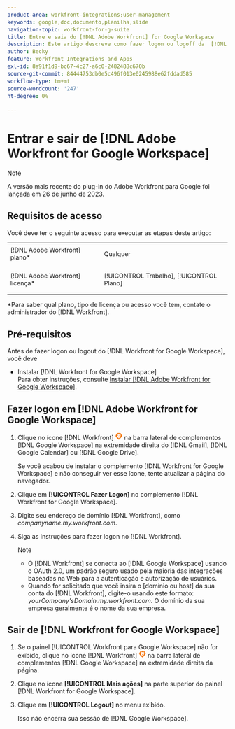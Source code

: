 ```yaml
---
product-area: workfront-integrations;user-management
keywords: google,doc,documento,planilha,slide
navigation-topic: workfront-for-g-suite
title: Entre e saia do [!DNL Adobe Workfront] for Google Workspace
description: Este artigo descreve como fazer logon ou logoff da  [!DNL Adobe Workfront for] integração do Google Workspace.
author: Becky
feature: Workfront Integrations and Apps
exl-id: 8a91f1d9-bc67-4c27-a6c0-2482488c670b
source-git-commit: 84444753db0e5c496f013e0245988e62fddad585
workflow-type: tm+mt
source-wordcount: '247'
ht-degree: 0%

---
```


# Entrar e sair de [!DNL Adobe Workfront for Google Workspace]

>[!NOTE]
>
>A versão mais recente do plug-in do Adobe Workfront para Google foi lançada em 26 de junho de 2023.

## Requisitos de acesso

Você deve ter o seguinte acesso para executar as etapas deste artigo:

<table style="table-layout:auto"> 
 <col> 
 <col> 
 <tbody> 
  <tr> 
   <td role="rowheader">[!DNL Adobe Workfront] plano*</td> 
   <td> <p>Qualquer</p> </td> 
  </tr> 
  <tr> 
   <td role="rowheader">[!DNL Adobe Workfront] licença*</td> 
   <td> <p>[!UICONTROL Trabalho], [!UICONTROL Plano]</p> </td> 
  </tr> 
   </tbody> 
</table>

&#42;Para saber qual plano, tipo de licença ou acesso você tem, contate o administrador do [!DNL Workfront].

## Pré-requisitos

Antes de fazer logon ou logout do [!DNL Workfront for Google Workspace], você deve

* Instalar [!DNL Workfront for Google Workspace]\
   Para obter instruções, consulte [Instalar [!DNL Adobe Workfront for Google Workspace]](../../workfront-integrations-and-apps/workfront-for-g-suite/install-workfront-for-gsuite.md).

## Fazer logon em [!DNL Adobe Workfront for Google Workspace]

1. Clique no ícone [!DNL Workfront] ![](assets/wf-lion-icon.png) na barra lateral de complementos [!DNL Google Workspace] na extremidade direita do [!DNL Gmail], [!DNL Google Calendar] ou [!DNL Google Drive].

   Se você acabou de instalar o complemento [!DNL Workfront for Google Workspace] e não conseguir ver esse ícone, tente atualizar a página do navegador.

1. Clique em **[!UICONTROL Fazer Logon]** no complemento [!DNL Workfront for Google Workspace].
1. Digite seu endereço de domínio [!DNL Workfront], como *companyname.my.workfront.com*.
1. Siga as instruções para fazer logon no [!DNL Workfront].

   >[!NOTE]
   >
   >* O [!DNL Workfront] se conecta ao [!DNL Google Workspace] usando o OAuth 2.0, um padrão seguro usado pela maioria das integrações baseadas na Web para a autenticação e autorização de usuários.
   >* Quando for solicitado que você insira o [domínio ou host] da sua conta do [!DNL Workfront], digite-o usando este formato: *yourCompany&#39;sDomain.my.workfront.com*. O domínio da sua empresa geralmente é o nome da sua empresa.


## Sair de [!DNL Workfront for Google Workspace]

1. Se o painel [!UICONTROL Workfront para Google Workspace] não for exibido, clique no ícone [!DNL Workfront] ![](assets/wf-lion-icon.png) na barra lateral de complementos [!DNL Google Workspace] na extremidade direita da página.
1. Clique no ícone **[!UICONTROL Mais ações]** na parte superior do painel [!DNL Workfront for Google Workspace].

1. Clique em **[!UICONTROL Logout]** no menu exibido.

   Isso não encerra sua sessão de [!DNL Google Workspace].
